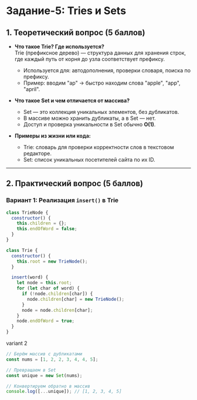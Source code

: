 # Задание-5: Tries и Sets

## 1. Теоретический вопрос (5 баллов)

- **Что такое Trie? Где используется?**  
  Trie (префиксное дерево) — структура данных для хранения строк, где каждый путь от корня до узла соответствует префиксу.

  - Используется для: автодополнения, проверки словаря, поиска по префиксу.
  - Пример: вводим "ap" → быстро находим слова "apple", "app", "april".

- **Что такое Set и чем отличается от массива?**

  - Set — это коллекция уникальных элементов, без дубликатов.
  - В массиве можно хранить дубликаты, а в Set — нет.
  - Доступ и проверка уникальности в Set обычно **O(1)**.

- **Примеры из жизни или кода:**
  - Trie: словарь для проверки корректности слов в текстовом редакторе.
  - Set: список уникальных посетителей сайта по их ID.

---

## 2. Практический вопрос (5 баллов)

### Вариант 1: Реализация `insert()` в Trie

```js
class TrieNode {
  constructor() {
    this.children = {};
    this.endOfWord = false;
  }
}

class Trie {
  constructor() {
    this.root = new TrieNode();
  }

  insert(word) {
    let node = this.root;
    for (let char of word) {
      if (!node.children[char]) {
        node.children[char] = new TrieNode();
      }
      node = node.children[char];
    }
    node.endOfWord = true;
  }
}
```

variant 2

```js
// Берём массив с дубликатами
const nums = [1, 2, 2, 3, 4, 4, 5];

// Превращаем в Set
const unique = new Set(nums);

// Конвертируем обратно в массив
console.log([...unique]); // [1, 2, 3, 4, 5]
```
